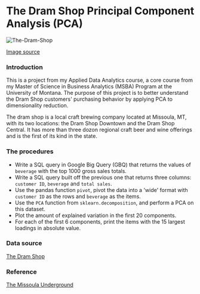 # The Dram Shop Principal Component Analysis (PCA)
 ![The-Dram-Shop](https://github.com/Xin-Bu/Dram_shop_PCA/assets/69817896/06deb648-b53c-4017-9599-4ffe1ebe44c5)

[Image source](https://missoulaunderground.com/guide/the-dram-shop/)

### Introduction
This is a project from my Applied Data Analytics course, a core course from my Master of Science in Business Analytics (MSBA) Program at the University of Montana. The purpose of this project is to better understand the Dram Shop customers' purchasing behavior by applying PCA to dimensionality reduction.

The dram shop is a local craft brewing company located at Missoula, MT, with its two locations: the Dram Shop Downtown and the Dram Shop Central. It has more than three dozon regional craft beer and wine offerings and is the first of its kind in the state. 

### The procedures
* Write a SQL query in Google Big Query (GBQ) that returns the values of `beverage` with the top 1000 gross sales totals.
* Write a SQL query built off the previous one that returns three columns: `customer ID`, `beverage` and `total sales`.
* Use the pandas function `pivot`, pivot the data into a 'wide' format with `customer ID` as the rows and `beverage` as the items.
* Use the `PCA` function from `sklearn.decomposition`, and perform a PCA on this dataset.
* Plot the amount of explained variation in the first 20 components.
* For each of the first 6 components, print the items with the 15 largest loadings in absolute value. 

### Data source
[The Dram Shop](https://www.dramshopmt.com/)

### Reference
[The Missoula Underground](https://missoulaunderground.com/guide/the-dram-shop/) 
